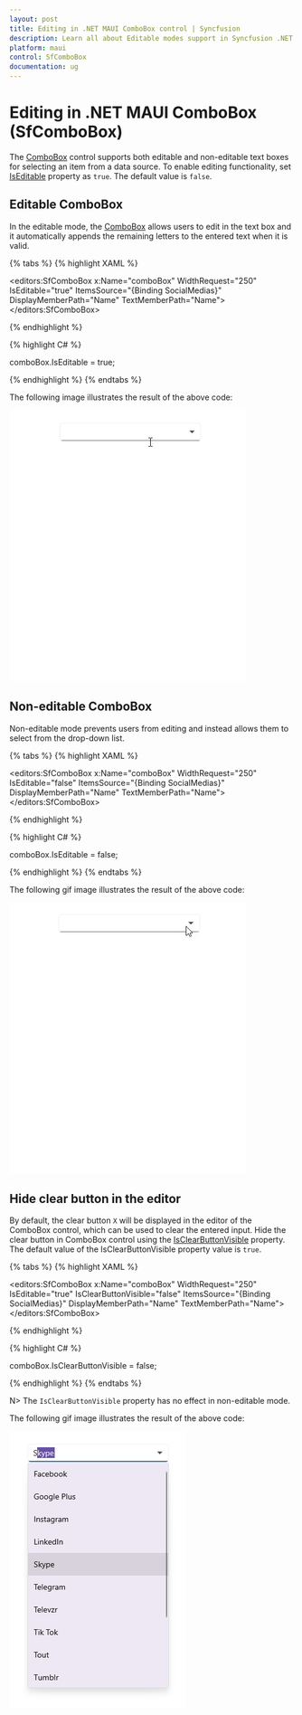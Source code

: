 ```yaml
---
layout: post
title: Editing in .NET MAUI ComboBox control | Syncfusion
description: Learn all about Editable modes support in Syncfusion .NET MAUI ComboBox (SfComboBox) control and more here.
platform: maui
control: SfComboBox
documentation: ug
---
```


# Editing in .NET MAUI ComboBox (SfComboBox)

The [ComboBox](https://help.syncfusion.com/cr/maui/Syncfusion.Maui.Inputs.SfComboBox.html) control supports both editable and non-editable text boxes for selecting an item from a data source. To enable editing functionality, set [IsEditable](https://help.syncfusion.com/cr/maui/Syncfusion.Maui.Inputs.SfComboBox.html#Syncfusion_Maui_Inputs_SfComboBox_IsEditable) property as `true`. The default value is `false`.

## Editable ComboBox

In the editable mode, the [ComboBox](https://help.syncfusion.com/cr/maui/Syncfusion.Maui.Inputs.SfComboBox.html) allows users to edit in the text box and it automatically appends the remaining letters to the entered text when it is valid.

{% tabs %}
{% highlight XAML %}

<editors:SfComboBox x:Name="comboBox"
                    WidthRequest="250"
                    IsEditable="true"
                    ItemsSource="{Binding SocialMedias}"
                    DisplayMemberPath="Name"
                    TextMemberPath="Name">
</editors:SfComboBox>

{% endhighlight %}

{% highlight C# %}

comboBox.IsEditable = true;

{% endhighlight %}
{% endtabs %}

The following image illustrates the result of the above code:

![.NET MAUI ComboBox choose item using editing](Images/Editing/EditableMode.gif)

## Non-editable ComboBox

Non-editable mode prevents users from editing and instead allows them to select from the drop-down list.

{% tabs %}
{% highlight XAML %}

<editors:SfComboBox x:Name="comboBox"
                    WidthRequest="250"
                    IsEditable="false"
                    ItemsSource="{Binding SocialMedias}"
                    DisplayMemberPath="Name"
                    TextMemberPath="Name">
</editors:SfComboBox>

{% endhighlight %}

{% highlight C# %}

comboBox.IsEditable = false;

{% endhighlight %}
{% endtabs %}

The following gif image illustrates the result of the above code:

![.NET MAUI ComboBox choose item using non editing mode](Images/Editing/NonEditableMode.gif)

## Hide clear button in the editor

By default, the clear button `X` will be displayed in the editor of the ComboBox control, which can be used to clear the entered input. Hide the clear button in ComboBox control using the [IsClearButtonVisible](https://help.syncfusion.com/cr/maui/Syncfusion.Maui.Core.SfDropdownEntry.html#Syncfusion_Maui_Core_SfDropdownEntry_IsClearButtonVisibleProperty) property. The default value of the IsClearButtonVisible property value is `true`.

{% tabs %}
{% highlight XAML %}

<editors:SfComboBox x:Name="comboBox"
                    WidthRequest="250"
                    IsEditable="true"
                    IsClearButtonVisible="false"
                    ItemsSource="{Binding SocialMedias}"
                    DisplayMemberPath="Name"
                    TextMemberPath="Name">
</editors:SfComboBox>

{% endhighlight %}

{% highlight C# %}

comboBox.IsClearButtonVisible = false;

{% endhighlight %}
{% endtabs %}

N> The `IsClearButtonVisible` property has no effect in non-editable mode.

The following gif image illustrates the result of the above code:

![.NET MAUI ComboBox clear button visibility](Images/Editing/IsClearButtonVisible.png)